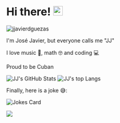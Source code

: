 <div align="left">
   <h1>Hi there! <img src="https://media.giphy.com/media/hvRJCLFzcasrR4ia7z/giphy.gif" width="25px"></h1>
</div>

<p align="left"> <img src="https://komarev.com/ghpvc/?username=jjavierdguezas" alt="jjavierdguezas" /> </p>

I'm José Javier, but everyone calls me "JJ"

I love music 🎸, math 🤓 and coding 💻

Proud to be Cuban <img src="https://cdn.countryflags.com/thumbs/cuba/flag-3d-250.png" height="12" />

<img alt="JJ's GitHub Stats" src="https://github-readme-stats.vercel.app/api?username=jjavierdguezas&custom_title=JJ%27s%20GitHub%20Stats&show_icons=true" /> 
<!-- <img alt="JJ's GitHub Stats" src="http://github-readme-stats-git-custom-title.nthnchu.vercel.app/api?username=jjavierdguezas&custom_title=JJ%27s%20GitHub%20Stats&show_icons=true" />-->

<img alt="JJ's top Langs" src="https://github-readme-stats.vercel.app/api/top-langs/?username=jjavierdguezas&layout=compact" />

Finally, here is a joke 😅:

![Jokes Card](https://readme-jokes.vercel.app/api?bgColor=%23FFF&borderColor=black&qColor=%232f80ed&aColor=black&textColor=black&codeColor=black)

<!-- It is https://yhype.me/ views count tracker, please remove it or use your own -->
![](https://hit.yhype.me/github/profile?user_id=13673443)
